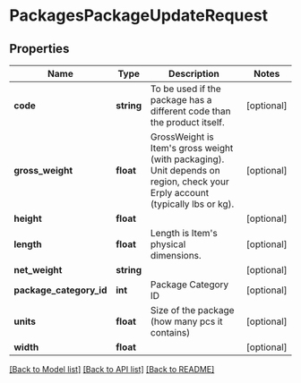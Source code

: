 # PackagesPackageUpdateRequest

## Properties
Name | Type | Description | Notes
------------ | ------------- | ------------- | -------------
**code** | **string** | To be used if the package has a different code than the product itself. | [optional] 
**gross_weight** | **float** | GrossWeight is Item&#39;s gross weight (with packaging). Unit depends on region, check your Erply account (typically lbs or kg). | [optional] 
**height** | **float** |  | [optional] 
**length** | **float** | Length is Item&#39;s physical dimensions. | [optional] 
**net_weight** | **string** |  | [optional] 
**package_category_id** | **int** | Package Category ID | [optional] 
**units** | **float** | Size of the package (how many pcs it contains) | [optional] 
**width** | **float** |  | [optional] 

[[Back to Model list]](../README.md#documentation-for-models) [[Back to API list]](../README.md#documentation-for-api-endpoints) [[Back to README]](../README.md)


